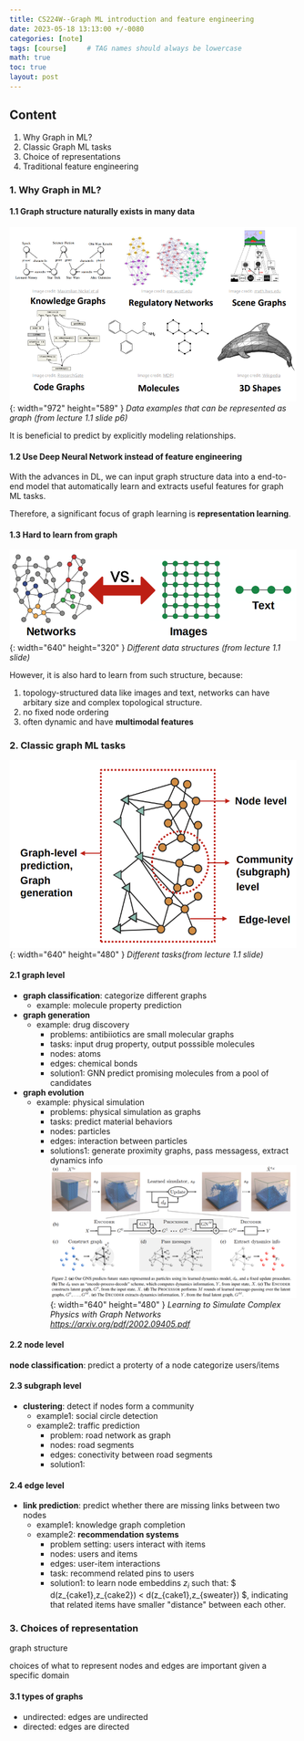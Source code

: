 ```yaml
---
title: CS224W--Graph ML introduction and feature engineering
date: 2023-05-18 13:13:00 +/-0080
categories: [note]
tags: [course]     # TAG names should always be lowercase
math: true
toc: true
layout: post
---
```


## Content
1. Why Graph in ML?
2. Classic Graph ML tasks
3. Choice of representations
4. Traditional feature engineering

### 1. Why Graph in ML?

#### 1.1 Graph structure naturally exists in many data
![Desktop View](/assets/img/post/2023-05-18-data-as-graphs-eg.png){: width="972" height="589" }
_Data examples that can be represented as graph (from lecture 1.1 slide p6)_

It is beneficial to predict by explicitly modeling relationships.

#### 1.2 Use Deep Neural Network instead of feature engineering
With the advances in DL, we can input graph structure data into a end-to-end model that automatically learn and extracts useful features for graph ML tasks.

Therefore, a significant focus of graph learning is **representation learning**.

#### 1.3 Hard to learn from graph

![Desktop View](/assets/img/post/2023-05-18-data-structure-compare.png){: width="640" height="320" }
_Different data structures (from lecture 1.1 slide)_

However, it is also hard to learn from such structure, because:

1. topology-structured data like images and text, networks can have arbitary size and complex topological structure.
2. no fixed node ordering
3. often dynamic and have **multimodal features**

### 2. Classic graph ML tasks

![Desktop View](/assets/img/post/2023-05-18-task-types.png){: width="640" height="480" }
_Different tasks(from lecture 1.1 slide)_

#### 2.1 graph level
- **graph classification**: categorize different graphs
  + example: molecule property prediction
- **graph generation**
  + example: drug discovery
    * problems: antibiiotics are small molecular graphs
    * tasks: input drug property, output posssible molecules
    * nodes: atoms
    * edges: chemical bonds
    * solution1: GNN predict promising molecules from a pool of candidates
- **graph evolution**
  + example: physical simulation
    * problems: physical simulation as graphs
    * tasks: predict material behaviors
    * nodes: particles
    * edges: interaction between particles
    * solutions1: generate proximity graphs, pass messagess, extract dynamics info
![Desktop View](/assets/img/post/2023-05-18-graph-evolution-example.png){: width="640" height="480" }
_Learning to Simulate Complex Physics with Graph Networks <https://arxiv.org/pdf/2002.09405.pdf>_


#### 2.2 node level
**node classification**: predict a proterty of a node
categorize users/items


#### 2.3 subgraph level
- **clustering**: detect if nodes form a community
  + example1: social circle detection
  + example2: traffic prediction
    * problem: road network as graph
    * nodes: road segments
    * edges: conectivity between road segments
    * solution1: 


#### 2.4 edge level
- **link prediction**: predict whether there are missing links between two nodes
  + example1: knowledge graph completion
  + example2: **recommendation systems**
    * problem setting: users interact with items
    * nodes: users and items
    * edges: user-item interactions
    * task: recommend related pins to users
    * solution1: to learn node embeddins $z_i$ such that: $ d(z_{cake1},z_{cake2}) < d(z_{cake1},z_{sweater}) $, indicating that related items have smaller "distance" between each other.

### 3. Choices of representation
graph structure

choices of what to represent nodes and edges are important given a specific domain

#### 3.1 types of graphs
- undirected: edges are undirected
- directed: edges are directed










